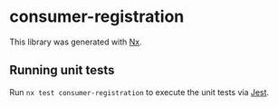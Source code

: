 # consumer-registration

This library was generated with [Nx](https://nx.dev).

## Running unit tests

Run `nx test consumer-registration` to execute the unit tests via [Jest](https://jestjs.io).
